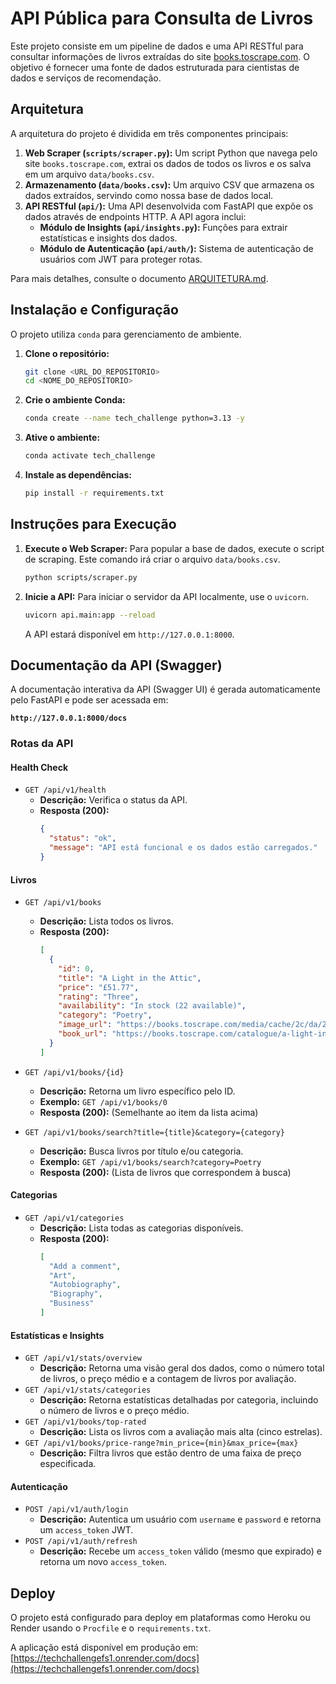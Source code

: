 # API Pública para Consulta de Livros

Este projeto consiste em um pipeline de dados e uma API RESTful para consultar informações de livros extraídas do site [books.toscrape.com](http://books.toscrape.com/). O objetivo é fornecer uma fonte de dados estruturada para cientistas de dados e serviços de recomendação.

## Arquitetura

A arquitetura do projeto é dividida em três componentes principais:

1.  **Web Scraper (`scripts/scraper.py`):** Um script Python que navega pelo site `books.toscrape.com`, extrai os dados de todos os livros e os salva em um arquivo `data/books.csv`.
2.  **Armazenamento (`data/books.csv`):** Um arquivo CSV que armazena os dados extraídos, servindo como nossa base de dados local.
3.  **API RESTful (`api/`):** Uma API desenvolvida com FastAPI que expõe os dados através de endpoints HTTP. A API agora inclui:
    *   **Módulo de Insights (`api/insights.py`):** Funções para extrair estatísticas e insights dos dados.
    *   **Módulo de Autenticação (`api/auth/`):** Sistema de autenticação de usuários com JWT para proteger rotas.

Para mais detalhes, consulte o documento [ARQUITETURA.md](ARQUITETURA.md).

## Instalação e Configuração

O projeto utiliza `conda` para gerenciamento de ambiente.

1.  **Clone o repositório:**
    ```bash
    git clone <URL_DO_REPOSITORIO>
    cd <NOME_DO_REPOSITORIO>
    ```

2.  **Crie o ambiente Conda:**
    ```bash
    conda create --name tech_challenge python=3.13 -y
    ```

3.  **Ative o ambiente:**
    ```bash
    conda activate tech_challenge
    ```

4.  **Instale as dependências:**
    ```bash
    pip install -r requirements.txt
    ```

## Instruções para Execução

1.  **Execute o Web Scraper:**
    Para popular a base de dados, execute o script de scraping. Este comando irá criar o arquivo `data/books.csv`.
    ```bash
    python scripts/scraper.py
    ```

2.  **Inicie a API:**
    Para iniciar o servidor da API localmente, use o `uvicorn`.
    ```bash
    uvicorn api.main:app --reload
    ```
    A API estará disponível em `http://127.0.0.1:8000`.

## Documentação da API (Swagger)

A documentação interativa da API (Swagger UI) é gerada automaticamente pelo FastAPI e pode ser acessada em:

**`http://127.0.0.1:8000/docs`**

### Rotas da API

#### Health Check

*   `GET /api/v1/health`
    *   **Descrição:** Verifica o status da API.
    *   **Resposta (200):**
        ```json
        {
          "status": "ok",
          "message": "API está funcional e os dados estão carregados."
        }
        ```

#### Livros

*   `GET /api/v1/books`
    *   **Descrição:** Lista todos os livros.
    *   **Resposta (200):**
        ```json
        [
          {
            "id": 0,
            "title": "A Light in the Attic",
            "price": "£51.77",
            "rating": "Three",
            "availability": "In stock (22 available)",
            "category": "Poetry",
            "image_url": "https://books.toscrape.com/media/cache/2c/da/2cdad67c44b002e7ead0cc35693c0e8b.jpg",
            "book_url": "https://books.toscrape.com/catalogue/a-light-in-the-attic_1000/index.html"
          }
        ]
        ```

*   `GET /api/v1/books/{id}`
    *   **Descrição:** Retorna um livro específico pelo ID.
    *   **Exemplo:** `GET /api/v1/books/0`
    *   **Resposta (200):** (Semelhante ao item da lista acima)

*   `GET /api/v1/books/search?title={title}&category={category}`
    *   **Descrição:** Busca livros por título e/ou categoria.
    *   **Exemplo:** `GET /api/v1/books/search?category=Poetry`
    *   **Resposta (200):** (Lista de livros que correspondem à busca)

#### Categorias

*   `GET /api/v1/categories`
    *   **Descrição:** Lista todas as categorias disponíveis.
    *   **Resposta (200):**
        ```json
        [
          "Add a comment",
          "Art",
          "Autobiography",
          "Biography",
          "Business"
        ]
        ```

#### Estatísticas e Insights

*   `GET /api/v1/stats/overview`
    *   **Descrição:** Retorna uma visão geral dos dados, como o número total de livros, o preço médio e a contagem de livros por avaliação.
*   `GET /api/v1/stats/categories`
    *   **Descrição:** Retorna estatísticas detalhadas por categoria, incluindo o número de livros e o preço médio.
*   `GET /api/v1/books/top-rated`
    *   **Descrição:** Lista os livros com a avaliação mais alta (cinco estrelas).
*   `GET /api/v1/books/price-range?min_price={min}&max_price={max}`
    *   **Descrição:** Filtra livros que estão dentro de uma faixa de preço especificada.

#### Autenticação

*   `POST /api/v1/auth/login`
    *   **Descrição:** Autentica um usuário com `username` e `password` e retorna um `access_token` JWT.
*   `POST /api/v1/auth/refresh`
    *   **Descrição:** Recebe um `access_token` válido (mesmo que expirado) e retorna um novo `access_token`.

## Deploy

O projeto está configurado para deploy em plataformas como Heroku ou Render usando o `Procfile` e o `requirements.txt`.

A aplicação está disponível em produção em:
[https://techchallengefs1.onrender.com/docs](https://techchallengefs1.onrender.com/docs)
